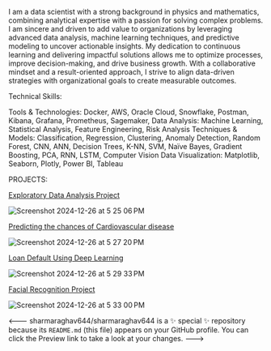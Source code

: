 I am a data scientist with a strong background in physics and mathematics, combining analytical expertise with a passion for solving complex problems. I am sincere and driven to add value to organizations by leveraging advanced data analysis, machine learning techniques, and predictive modeling to uncover actionable insights. My dedication to continuous learning and delivering impactful solutions allows me to optimize processes, improve decision-making, and drive business growth. With a collaborative mindset and a result-oriented approach, I strive to align data-driven strategies with organizational goals to create measurable outcomes.

Technical Skills:

Tools & Technologies: Docker, AWS, Oracle Cloud, Snowflake, Postman, Kibana, Grafana, Prometheus, Sagemaker,
Data Analysis: Machine Learning, Statistical Analysis, Feature Engineering, Risk Analysis
Techniques & Models: Classification, Regression, Clustering, Anomaly Detection, Random Forest, CNN, ANN, Decision Trees, K-NN, SVM, Naïve Bayes, Gradient Boosting, PCA, RNN, LSTM, Computer Vision
Data Visualization: Matplotlib, Seaborn, Plotly, Power BI, Tableau

PROJECTS:

[Exploratory Data Analysis Project](https://github.com/sharmaraghav644/Feature-Engineering-Project)

![Screenshot 2024-12-26 at 5 25 06 PM](https://github.com/user-attachments/assets/b2bb9e22-33db-480a-9782-eab8417449e6)



[Predicting the chances of Cardiovascular disease](https://github.com/sharmaraghav644/ml-model)

![Screenshot 2024-12-26 at 5 27 20 PM](https://github.com/user-attachments/assets/0dbb1f49-ca1c-4dc7-b7ea-a558d69f35da)



[Loan Default Using Deep Learning](https://github.com/sharmaraghav644/deeplearning-model)

![Screenshot 2024-12-26 at 5 29 33 PM](https://github.com/user-attachments/assets/4ad68e4d-9d38-404e-a5c0-edaba4a6bb46)


[Facial Recognition Project](https://github.com/sharmaraghav644/FacialRecognitionCNN)

![Screenshot 2024-12-26 at 5 33 00 PM](https://github.com/user-attachments/assets/e946cd40-161b-4769-9e7c-a6b222bc4165)







<---
sharmaraghav644/sharmaraghav644 is a ✨ special ✨ repository because its `README.md` (this file) appears on your GitHub profile.
You can click the Preview link to take a look at your changes.
--->
